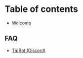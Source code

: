 # Table of contents

* [Welcome](README.md)

## FAQ

* [TipBot \(Discord\)](faq/tipbot-discord.md)


